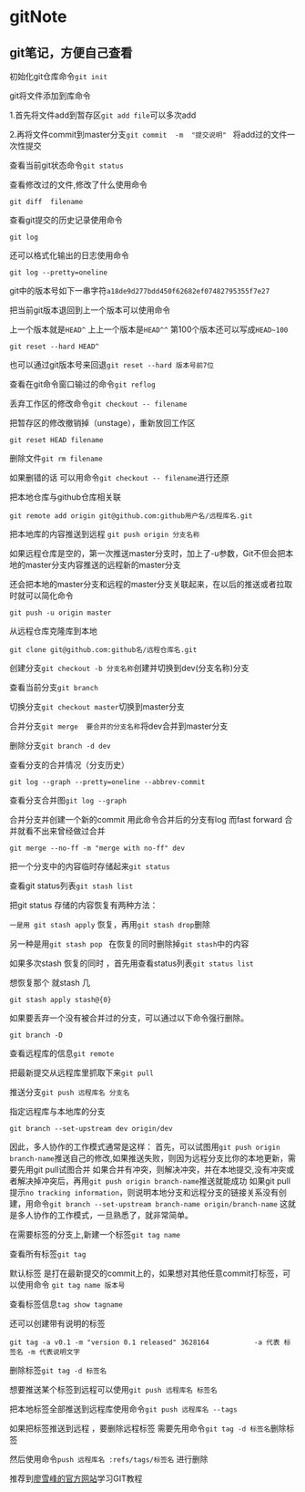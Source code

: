 # gitNote
git笔记，方便自己查看
----------------------------------------------------------------------------------------------------------------------------------------------------------
<p>初始化git仓库命令<code>git init</code></p>
<div>
<p>git将文件添加到库命令</p>
<p>1.首先将文件add到暂存区<code>git add file</code>可以多次add</p>
<p>2.再将文件commit到master分支<code>git commit  -m  "提交说明" </code> 将add过的文件一次性提交</p>
</div>
<div>
<p>查看当前git状态命令<code>git status</code></p>
<p>查看修改过的文件,修改了什么使用命令</p>
<pre><code>git diff  filename</code></pre>
<p>查看git提交的历史记录使用命令</p>
<pre><code>git log</code></pre>
<p>还可以格式化输出的日志使用命令</p>
<pre><code>git log --pretty=oneline</code></pre>
<p>git中的版本号如下一串字符<code>a18de9d277bdd450f62682ef07482795355f7e27</code></p>
</div>
<div>
<p>把当前git版本退回到上一个版本可以使用命令 </p>
<p>上一个版本就是<code>HEAD^</code>     上上一个版本是<code>HEAD^^</code>    第100个版本还可以写成<code>HEAD~100</code></p>
<pre><code>git reset --hard HEAD^</code></pre>
<p>也可以通过git版本号来回退<code>git reset --hard 版本号前7位</code></p>
<p>查看在git命令窗口输过的命令<code>git reflog </code></p>
<p>丢弃工作区的修改命令<code>git checkout -- filename</code></p>
<p>把暂存区的修改撤销掉（unstage），重新放回工作区</p>
<pre><code>git reset HEAD filename</code></pre>
</div>
<div>
<p>删除文件<code>git rm filename</code></p>
<p>如果删错的话 可以用命令<code>git checkout -- filename</code>进行还原</p>
<p>把本地仓库与github仓库相关联</p>
<pre><code>git remote add origin git@github.com:github用户名/远程库名.git</code></pre>
<p>把本地库的内容推送到远程 <code>git push origin 分支名称</code></p>
<p>如果远程仓库是空的，第一次推送master分支时，加上了-u参数，Git不但会把本地的master分支内容推送的远程新的master分支</p>
<p>还会把本地的master分支和远程的master分支关联起来，在以后的推送或者拉取时就可以简化命令</p>
<pre><code>git push -u origin master</code></pre>
</div>
<div>
<p>从远程仓库克隆库到本地</p>
<pre><code>git clone git@github.com:github名/远程仓库名.git</code></pre>
<p>创建分支<code>git checkout -b 分支名称</code>创建并切换到dev(分支名称)分支</p>
<p>查看当前分支<code>git branch</code></p>
<p>切换分支<code>git checkout master</code>切换到master分支</p>
<p>合并分支<code>git merge  要合并的分支名称</code>将dev合并到master分支</p>
<p>删除分支<code>git branch -d dev </code></p>
</div>
<div>
<p>查看分支的合并情况（分支历史）</p>
<pre><code>git log --graph --pretty=oneline --abbrev-commit </code></pre>
<p>查看分支合并图<code>git log --graph</code></p>
<p> 合并分支并创建一个新的commit     用此命令合并后的分支有log   而fast forward 合并就看不出来曾经做过合并</p>
<pre><code>git merge --no-ff -m "merge with no-ff" dev</code></pre>
<p>把一个分支中的内容临时存储起来<code>git status</code></p>
</div>
<div>
<p>查看git status列表<code>git stash list</code></p>
<p>把git status 存储的内容恢复有两种方法：</p>
<p><code>一是用 git stash apply</code>  恢复，再用<code>git stash drop</code>删除</p>
<p>另一种是用<code>git stash pop </code> 在恢复的同时删除掉<code>git stash</code>中的内容</p>
<p>如果多次stash  恢复的同时 ，首先用查看status列表<code>git status list </code></p>
<p> 想恢复那个  就stash 几</p>
<pre><code>git stash apply stash@{0} </code></pre>
<p>如果要丢弃一个没有被合并过的分支，可以通过以下命令强行删除。</p>
<pre><code>git branch -D <name></code></pre>
</div>
<div>
<p>查看远程库的信息<code>git remote</code></p>
<p>把最新提交从远程库里抓取下来<code>git pull </code> </p>
<p>推送分支<code>git push 远程库名 分支名</code></p>
<p>指定远程库与本地库的分支</p>
<pre><code>git branch --set-upstream dev origin/dev</code></pre>
</div>
<div>
<p>因此，多人协作的工作模式通常是这样：
首先，可以试图用<code>git push origin branch-name</code>推送自己的修改,如果推送失败，则因为远程分支比你的本地更新，需要先用git pull试图合并
如果合并有冲突，则解决冲突，并在本地提交,没有冲突或者解决掉冲突后，再用<code>git push origin branch-name</code>推送就能成功
如果git pull提示<code>no tracking information</code>，则说明本地分支和远程分支的链接关系没有创建，用命令<code>git branch --set-upstream branch-name origin/branch-name</code>
这就是多人协作的工作模式，一旦熟悉了，就非常简单。</p>
</div>
<div>
<p>在需要标签的分支上,新建一个标签<code>git tag name</code></p>
<p>查看所有标签<code>git tag</code></p>
<p>默认标签 是打在最新提交的commit上的，如果想对其他任意commit打标签，可以使用命令 <code>git tag name 版本号</code></p>
<p>查看标签信息<code>tag show tagname </code></p>
<p>还可以创建带有说明的标签</p>
<pre><code>git tag -a v0.1 -m "version 0.1 released" 3628164           -a 代表 标签名 -m 代表说明文字</code></pre>
<p>删除标签<code>git tag -d 标签名  </code></p>
</div>
<div>
<p>想要推送某个标签到远程可以使用<code>git push 远程库名 标签名</code> </p>
<p>把本地标签全部推送到远程库使用命令<code>git push 远程库名 --tags</code></p>
<p>如果把标签推送到远程 ，要删除远程标签 需要先用命令<code>git tag -d 标签名</code>删除标签</p>
<p>然后使用命令<code>push 远程库名 :refs/tags/标签名</code> 进行删除</p>
</div>

<div>推荐到<a href="https://www.liaoxuefeng.com/wiki/0013739516305929606dd18361248578c67b8067c8c017b000">廖雪峰的官方网站</a>学习GIT教程</div>